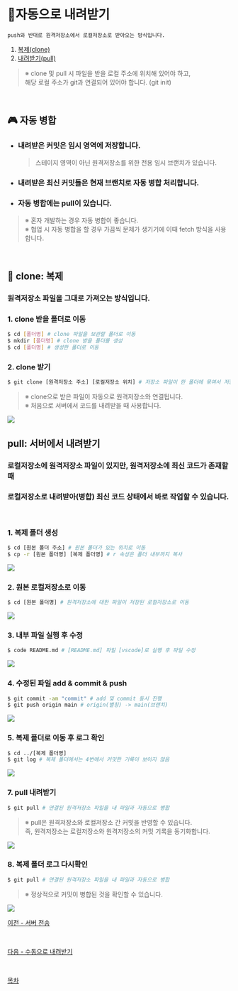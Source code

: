 # :electric_plug:**자동으로 내려받기**
    push와 반대로 원격저장소에서 로컬저장소로 받아오는 방식입니다.
1. [복제(clone)](#clone-복제)
2. [내려받기(pull)](#pull-서버에서-내려받기)
>※ clone 및 pull 시 파일을 받을 로컬 주소에 위치해 있어야 하고,<br>
>해당 로컬 주소가 git과 연결되어 있어야 합니다. (git init)

<br>

## **:video_game: 자동 병합**
- ### 내려받은 커밋은 임시 영역에 저장합니다.
    >스테이지 영역이 아닌 원격저장소를 위한 전용 임시 브랜치가 있습니다.
- ### 내려받은 최신 커밋들은 현재 브랜치로 자동 병합 처리합니다.
- ### 자동 병합에는 pull이 있습니다.
>※ 혼자 개발하는 경우 자동 병합이 좋습니다.<br>
>※ 협업 시 자동 병합을 할 경우 가끔씩 문제가 생기기에 이때 fetch 방식을 사용합니다.

<br>

## **:busts_in_silhouette: clone: 복제**
### 원격저장소 파일을 그대로 가져오는 방식입니다.
### **1. clone 받을 폴더로 이동**
```bash
$ cd [폴더명] # clone 파일을 보관할 폴더로 이동
$ mkdir [폴더명] # clone 받을 폴더를 생성
$ cd [폴더명] # 생성한 폴더로 이동
```
### **2. clone 받기**
```bash
$ git clone [원격저장소 주소] [로컬저장소 위치] # 저장소 파일이 한 폴더에 묶여서 저장
```
>※ clone으로 받은 파일이 자동으로 원격저장소와 연결됩니다.<br>
>※ 처음으로 서버에서 코드를 내려받을 때 사용합니다.

<kbd>
<img src="https://user-images.githubusercontent.com/45596014/193399450-3d9c6f05-ec20-44df-81e1-70bc8ceb2d0f.jpg">
</kbd>

## **pull: 서버에서 내려받기**
### 로컬저장소에 원격저장소 파일이 있지만, 원격저장소에 최신 코드가 존재할 때<br>
### 로컬저장소로 내려받아(병합) 최신 코드 상태에서 바로 작업할 수 있습니다.

<br>

### **1. 복제 폴더 생성**
```bash
$ cd [원본 폴더 주소] # 원본 폴더가 있는 위치로 이동
$ cp -r [원본 폴더명] [복제 폴더명] # r 속성은 폴더 내부까지 복사
```
<kbd>
<img src="https://user-images.githubusercontent.com/45596014/193397314-02238d7c-be5f-4a96-85d5-9da1eb2cca78.jpg">
</kbd>

<br>

### **2. 원본 로컬저장소로 이동**
```bash
$ cd [원본 폴더명] # 원격저장소에 대한 파일이 저장된 로컬저장소로 이동
```
<kbd>
<img src="https://user-images.githubusercontent.com/45596014/193397839-475cd26a-2dbb-4e50-86cb-13dc5f76af5f.jpg">
</kbd>

<br>

### **3. 내부 파일 실행 후 수정**
```bash
$ code README.md # [README.md] 파일 [vscode]로 실행 후 파일 수정
```
<kbd>
<img src="https://user-images.githubusercontent.com/45596014/193397466-2c07a6ec-5228-4672-a3a4-c9c2ce4c5c88.png">
</kbd>

<br>

### **4. 수정된 파일 add & commit & push**
```bash
$ git commit -am "commit" # add 및 commit 동시 진행
$ git push origin main # origin(별칭) -> main(브랜치)
```
<kbd>
<img src="https://user-images.githubusercontent.com/45596014/193399066-ef9447d8-0ecc-4cb9-89a6-e960d275d2cf.jpg">
</kbd>

<br>

### **5. 복제 폴더로 이동 후 로그 확인**
```bash
$ cd ../[복제 폴더명]
$ git log # 복제 폴더에서는 4번에서 커밋한 기록이 보이지 않음
```
<kbd>
<img src="https://user-images.githubusercontent.com/45596014/193398918-447932e6-9220-4ba7-a494-6a0bed5bd120.jpg">
</kbd>

<br>

### **7. pull 내려받기**
```bash
$ git pull # 연결된 원격저장소 파일을 내 파일과 자동으로 병합
```
>※ pull은 원격저장소와 로컬저장소 간 커밋을 반영할 수 있습니다.<br>
>즉, 원격저장소는 로컬저장소와 원격저장소의 커밋 기록을 동기화합니다. 

<kbd>
<img src="https://user-images.githubusercontent.com/45596014/193399137-07a1cc7f-3f58-44ad-8141-f2e9e51a6096.jpg">
</kbd>

<br>

### **8. 복제 폴더 로그 다시확인**
```bash
$ git pull # 연결된 원격저장소 파일을 내 파일과 자동으로 병합
```
>※ 정상적으로 커밋이 병합된 것을 확인할 수 있습니다.

<kbd>
<img src="https://user-images.githubusercontent.com/45596014/193399256-1f6bce1e-37d9-445d-9f05-c2e68e81573b.jpg">
</kbd>

<br>

[이전 - 서버 전송](/index/04_push.md)

<br>

[다음 - 수동으로 내려받기](/index/06_manual-fetch.md)

<br>

[목차](/README.md)
